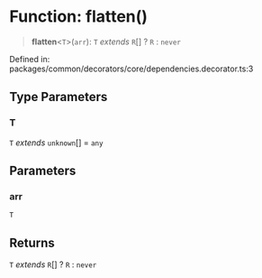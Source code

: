 # Function: flatten()

> **flatten**\<`T`\>(`arr`): `T` *extends* `R`[] ? `R` : `never`

Defined in: packages/common/decorators/core/dependencies.decorator.ts:3

## Type Parameters

### T

`T` *extends* `unknown`[] = `any`

## Parameters

### arr

`T`

## Returns

`T` *extends* `R`[] ? `R` : `never`
